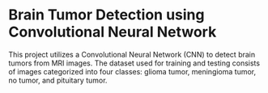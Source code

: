 # Brain Tumor Detection using Convolutional Neural Network
This project utilizes a Convolutional Neural Network (CNN) to detect brain tumors from MRI images. The dataset used for training and testing consists of images categorized into four classes: glioma tumor, meningioma tumor, no tumor, and pituitary tumor.
